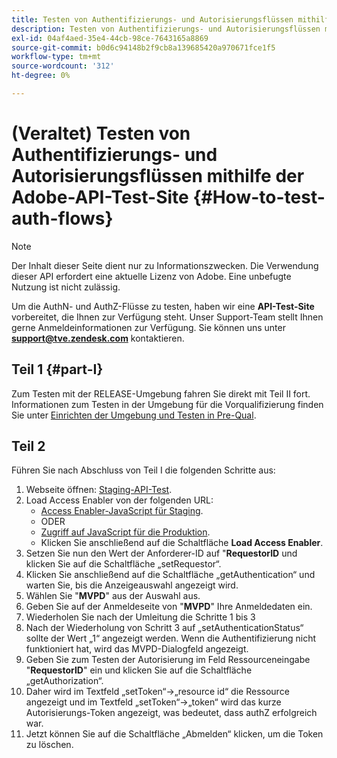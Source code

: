 ```yaml
---
title: Testen von Authentifizierungs- und Autorisierungsflüssen mithilfe der Test-Site der Adobe-API
description: Testen von Authentifizierungs- und Autorisierungsflüssen mithilfe der Test-Site der Adobe-API
exl-id: 04af4aed-35e4-44cb-98ce-7643165a8869
source-git-commit: b0d6c94148b2f9cb8a139685420a970671fce1f5
workflow-type: tm+mt
source-wordcount: '312'
ht-degree: 0%

---
```


# (Veraltet) Testen von Authentifizierungs- und Autorisierungsflüssen mithilfe der Adobe-API-Test-Site {#How-to-test-auth-flows}

>[!NOTE]
>
>Der Inhalt dieser Seite dient nur zu Informationszwecken. Die Verwendung dieser API erfordert eine aktuelle Lizenz von Adobe. Eine unbefugte Nutzung ist nicht zulässig.

Um die AuthN- und AuthZ-Flüsse zu testen, haben wir eine **API-Test-Site** vorbereitet, die Ihnen zur Verfügung steht. Unser Support-Team stellt Ihnen gerne Anmeldeinformationen zur Verfügung. Sie können uns unter **support@tve.zendesk.com** kontaktieren.


## Teil 1 {#part-I}

Zum Testen mit der RELEASE-Umgebung fahren Sie direkt mit Teil II fort.  Informationen zum Testen in der Umgebung für die Vorqualifizierung finden Sie unter [Einrichten der Umgebung und Testen in Pre-Qual](/help/authentication/notes-technical/environments/setting-up-your-environment-and-testing-in-prequal.md).

## Teil 2

Führen Sie nach Abschluss von Teil I die folgenden Schritte aus:


1. Webseite öffnen: [Staging-API-Test](https://sp.auth-staging.adobe.com/apitest/api.html).
1. Load Access Enabler von der folgenden URL:
   * [Access Enabler-JavaScript für Staging](https://entitlement.auth-staging.adobe.com/entitlement/js/AccessEnabler.js).
   * ODER
   * [Zugriff auf JavaScript für die Produktion](https://entitlement.auth.adobe.com/entitlement/js/AccessEnabler.js).
   * Klicken Sie anschließend auf die Schaltfläche **Load Access Enabler**.
1. Setzen Sie nun den Wert der Anforderer-ID auf &quot;**RequestorID** und klicken Sie auf die Schaltfläche „setRequestor“.
1. Klicken Sie anschließend auf die Schaltfläche „getAuthentication“ und warten Sie, bis die Anzeigeauswahl angezeigt wird.
1. Wählen Sie &quot;**MVPD**&quot; aus der Auswahl aus.
1. Geben Sie auf der Anmeldeseite von &quot;**MVPD**&quot; Ihre Anmeldedaten ein.
1. Wiederholen Sie nach der Umleitung die Schritte 1 bis 3
1. Nach der Wiederholung von Schritt 3 auf „setAuthenticationStatus“ sollte der Wert „1“ angezeigt werden. Wenn die Authentifizierung nicht funktioniert hat, wird das MVPD-Dialogfeld angezeigt.
1. Geben Sie zum Testen der Autorisierung im Feld Ressourceneingabe &quot;**RequestorID**&quot; ein und klicken Sie auf die Schaltfläche „getAuthorization“.
1. Daher wird im Textfeld „setToken“-\>„resource id“ die Ressource angezeigt und im Textfeld „setToken“-\>„token“ wird das kurze Autorisierungs-Token angezeigt, was bedeutet, dass authZ erfolgreich war.
1. Jetzt können Sie auf die Schaltfläche „Abmelden“ klicken, um die Token zu löschen.
